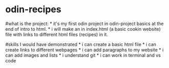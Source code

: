 # odin-recipes
#what is the project:
    * it's my first odin project in odin-project basics at the end of intro to html.
    * i will make an in index.html (a basic cookin website) file with links to different html files (recipes) in it.

#skills I would have demonstrated
    * i can create a basic html file
    * i can create links to different webpages 
    * i can add paragraphs to my website
    * i can add images and lists
    * i understand git
    * i can work in terminal and vs code 
